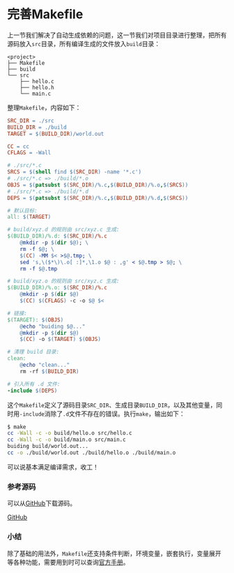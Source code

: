 # 完善Makefile

上一节我们解决了自动生成依赖的问题，这一节我们对项目目录进行整理，把所有源码放入`src`目录，所有编译生成的文件放入`build`目录：

```ascii
<project>
├── Makefile
├── build
└── src
    ├── hello.c
    ├── hello.h
    └── main.c
```

整理`Makefile`，内容如下：

```makefile
SRC_DIR = ./src
BUILD_DIR = ./build
TARGET = $(BUILD_DIR)/world.out

CC = cc
CFLAGS = -Wall

# ./src/*.c
SRCS = $(shell find $(SRC_DIR) -name '*.c')
# ./src/*.c => ./build/*.o
OBJS = $(patsubst $(SRC_DIR)/%.c,$(BUILD_DIR)/%.o,$(SRCS))
# ./src/*.c => ./build/*.d
DEPS = $(patsubst $(SRC_DIR)/%.c,$(BUILD_DIR)/%.d,$(SRCS))

# 默认目标:
all: $(TARGET)

# build/xyz.d 的规则由 src/xyz.c 生成:
$(BUILD_DIR)/%.d: $(SRC_DIR)/%.c
	@mkdir -p $(dir $@); \
	rm -f $@; \
	$(CC) -MM $< >$@.tmp; \
	sed 's,\($*\)\.o[ :]*,\1.o $@ : ,g' < $@.tmp > $@; \
	rm -f $@.tmp

# build/xyz.o 的规则由 src/xyz.c 生成:
$(BUILD_DIR)/%.o: $(SRC_DIR)/%.c
	@mkdir -p $(dir $@)
	$(CC) $(CFLAGS) -c -o $@ $<

# 链接:
$(TARGET): $(OBJS)
	@echo "buiding $@..."
	@mkdir -p $(dir $@)
	$(CC) -o $(TARGET) $(OBJS)

# 清理 build 目录:
clean:
	@echo "clean..."
	rm -rf $(BUILD_DIR)

# 引入所有 .d 文件:
-include $(DEPS)
```

这个`Makefile`定义了源码目录`SRC_DIR`、生成目录`BUILD_DIR`，以及其他变量，同时用`-include`消除了`.d`文件不存在的错误。执行`make`，输出如下：

```bash
$ make
cc -Wall -c -o build/hello.o src/hello.c
cc -Wall -c -o build/main.o src/main.c
buiding build/world.out...
cc -o ./build/world.out ./build/hello.o ./build/main.o
```

可以说基本满足编译需求，收工！

### 参考源码

可以从[GitHub](https://github.com/michaelliao/makefile-tutorial/tree/main/v7)下载源码。

<a class="git-explorer" href="https://github.com/michaelliao/makefile-tutorial/tree/main/v7">GitHub</a>

### 小结

除了基础的用法外，`Makefile`还支持条件判断，环境变量，嵌套执行，变量展开等各种功能，需要用到时可以查询[官方手册](https://www.gnu.org/software/make/manual/html_node/index.html)。
